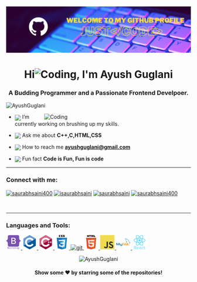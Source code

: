 [![MasterHead](https://github.com/AyushGuglani/AyushGuglani/blob/main/WELCOME%20TO%20MY%20GITHUB%20PROFILE.png?raw=true)](https://www.linkedin.com/in/ayushguglani/)
 <h1 align="center">Hi<img alt="Coding" width="30" height="30" src="https://camo.githubusercontent.com/e8e7b06ecf583bc040eb60e44eb5b8e0ecc5421320a92929ce21522dbc34c891/68747470733a2f2f6d656469612e67697068792e636f6d2f6d656469612f6876524a434c467a6361737252346961377a2f67697068792e676966">, I'm Ayush Guglani</h1>
<h3 align="center">A Budding Programmer and  a Passionate Frontend Develpoer.</h3>

<p align="left"> <img src="https://komarev.com/ghpvc/?username=AyushGuglani&label=Profile%20views&color=0e75b6&style=flat" alt="AyushGuglani" /> </p>
<img align="right" alt="Coding" width="400" src="https://magiccopy.xyz/assets/images/hadder.gif">

<!-- <p align="left"> <a href="https://github.com/ryo-ma/github-profile-trophy"><img src="https://github-profile-trophy.vercel.app/?username=saurabhsaini400" alt="saurabhsaini400" /></a> </p> -->

- <img width="70" align="center" src="https://i0.wp.com/www.techjunkie.com/wp-content/uploads/2018/12/isometric-computer.gif?resize=233%2C233&ssl=1" />  I’m currently working on  brushing up my skills.

- <img width="70" align="center" src="https://media.giphy.com/media/WsSFNQkz3t9kJ8Ivnu/giphy.gif" /> Ask me about **C++,C,HTML,CSS**

- <img width="70" align="center" src="https://cdn.dribbble.com/users/500317/screenshots/1791174/goodmail.gif" /> How to reach me **ayushguglani@gmail.com**

- <img width="70" align="center" src="https://images.gamebanana.com/img/ico/sprays/5a9cb39e54e63.gif" /> Fun fact **Code is Fun, Fun is code**
<hr>
<h3 align="left">Connect with me:</h3>
<p align="left">
<!--<a href="https://twitter.com/iamsaurabhsaini" target="blank"><img align="center" src="https://camo.githubusercontent.com/c58e07fb34a45fd051183258b5860608dd86ac98dd151d0522e0575966082b88/68747470733a2f2f63646e2e6a7364656c6976722e6e65742f6e706d2f73696d706c652d69636f6e7340332e302e312f69636f6e732f747769747465722e737667" alt="iamsaurabhsaini" height="30" width="40" /></a>-->
<a href="https://www.linkedin.com/in/ayushguglani/" target="blank"><img align="center" src="https://cdn.jsdelivr.net/npm/simple-icons@3.0.1/icons/linkedin.svg" alt="saurabhsaini400" height="30" width="40" /></a>
<a href="https://www.instagram.com/_ayush02__/" target="blank"><img align="center" src="https://cdn.jsdelivr.net/npm/simple-icons@3.0.1/icons/instagram.svg" alt="isaurabhsaini" height="30" width="40" /></a>
<a href="https://www.codechef.com/users/ayush_g02" target="blank"><img align="center" src="https://cdn.jsdelivr.net/npm/simple-icons@3.1.0/icons/codechef.svg" alt="saurabhsaini" height="30" width="40" /></a>
<a href="https://www.hackerrank.com/ayushguglani" target="blank"><img align="center" src="https://cdn.jsdelivr.net/npm/simple-icons@3.1.0/icons/hackerrank.svg" alt="saurabhsaini400" height="30" width="40" /></a>
<!--<a href="https://www.leetcode.com/saurabhsaini400" target="blank"><img align="center" src="https://cdn.jsdelivr.net/npm/simple-icons@3.1.0/icons/leetcode.svg" alt="saurabhsaini400" height="30" width="40" /></a>
<a href="https://www.hackerearth.com/@saurabhsaini" target="blank"><img align="center" src="https://cdn.jsdelivr.net/npm/simple-icons@3.1.0/icons/hackerearth.svg" alt="@saurabhsaini" height="30" width="40" /></a>-->
</p>
<br>
<hr>
<h3 align="left">Languages and Tools:</h3>
<p align="left"> <a href="https://getbootstrap.com" target="_blank"> <img src="https://raw.githubusercontent.com/devicons/devicon/master/icons/bootstrap/bootstrap-plain-wordmark.svg" alt="bootstrap" width="40" height="40"/> </a> <a href="https://www.cprogramming.com/" target="_blank"> <img src="https://raw.githubusercontent.com/devicons/devicon/master/icons/c/c-original.svg" alt="c" width="40" height="40"/> </a> <a href="https://www.w3schools.com/cpp/" target="_blank"> <img src="https://raw.githubusercontent.com/devicons/devicon/master/icons/cplusplus/cplusplus-original.svg" alt="cplusplus" width="40" height="40"/> </a> <a href="https://www.w3schools.com/css/" target="_blank"> <img src="https://raw.githubusercontent.com/devicons/devicon/master/icons/css3/css3-original-wordmark.svg" alt="css3" width="40" height="40"/> </a> <a href="https://git-scm.com/" target="_blank"> <img src="https://www.vectorlogo.zone/logos/git-scm/git-scm-icon.svg" alt="git" width="40" height="40"/> </a> <a href="https://www.w3.org/html/" target="_blank"> <img src="https://raw.githubusercontent.com/devicons/devicon/master/icons/html5/html5-original-wordmark.svg" alt="html5" width="40" height="40"/> </a> <a href="https://developer.mozilla.org/en-US/docs/Web/JavaScript" target="_blank"> <img src="https://raw.githubusercontent.com/devicons/devicon/master/icons/javascript/javascript-original.svg" alt="javascript" width="40" height="40"/> </a> <a href="https://www.mysql.com/" target="_blank"> <img src="https://raw.githubusercontent.com/devicons/devicon/master/icons/mysql/mysql-original-wordmark.svg" alt="mysql" width="40" height="40"/> </a> <a href="https://reactjs.org/" target="_blank"> <img src="https://raw.githubusercontent.com/devicons/devicon/master/icons/react/react-original-wordmark.svg" alt="react" width="40" height="40"/> </a> </p>
<p align="center"> <img src="https://github-readme-stats.vercel.app/api?username=AyushGuglani&show_icons=true" alt="AyushGuglani" /> </p>
<h4 align="center">Show some ❤️ by starring some of the repositories!</h4>
